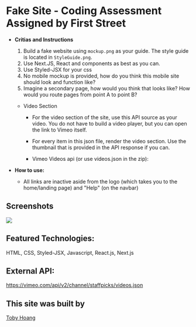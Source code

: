 # Fake Site - Coding Assessment Assigned by First Street

* **Critias and Instructions** 
    1. Build a fake website using `mockup.png` as your guide. The style guide is located in `StyleGuide.png`.
    2. Use Next.JS, React and components as best as you can.
    3. Use Styled-JSX for your css
    4. No mobile mockup is provided, how do you think this mobile site should look and function like?
    5. Imagine a secondary page, how would you think that looks like? How would you route pages from point A to point B?

    - Video Section

        - For the video section of the site, use this API source as your video. You do not have to build a video player, but you can open the link to Vimeo itself.

        - For every item in this json file, render the video section. Use the thumbnail that is provided in the API response if you can.

        - Vimeo Videos api (or use videos.json in the zip):


* **How to use:**
    - All links are inactive aside from the logo (which takes you to the home/landing page) and "Help" (on the navbar)


## Screenshots
<img src="public/assets/fakesitegif.gif">
   
## Featured Technologies: 
HTML, CSS, Styled-JSX, Javascript, React.js, Next.js
## External API:
https://vimeo.com/api/v2/channel/staffpicks/videos.json
## This site was built by
[Toby Hoang](https://github.com/technotobes)
